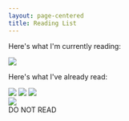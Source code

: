 ```yaml
---
layout: page-centered
title: Reading List
---
```

<p>
    Here's what I'm currently reading:
</p>
<div class="image-row">
    <img class="ResponsiveImage" role="presentation" src="https://images-na.ssl-images-amazon.com/images/S/compressed.photo.goodreads.com/books/1328011405i/10884.jpg" loading="eager" onerror="this.onerror=null;this.src='https://dryofg8nmyqjw.cloudfront.net/images/no-cover.png';">
</div>

<p>
    Here's what I've already read:
</p>

<div class="image-row">
    <img class="ResponsiveImage" role="presentation" src="https://images-na.ssl-images-amazon.com/images/S/compressed.photo.goodreads.com/books/1328103549i/9167158.jpg" loading="eager" onerror="this.onerror=null;this.src='https://dryofg8nmyqjw.cloudfront.net/images/no-cover.png';">
    <img class="ResponsiveImage" role="presentation" src="https://images-na.ssl-images-amazon.com/images/S/compressed.photo.goodreads.com/books/1288930978i/12016.jpg" loading="eager" onerror="this.onerror=null;this.src='https://dryofg8nmyqjw.cloudfront.net/images/no-cover.png';">
    <img class="ResponsiveImage" role="presentation" src="https://images-na.ssl-images-amazon.com/images/S/compressed.photo.goodreads.com/books/1518190008i/34068552.jpg" loading="eager" onerror="this.onerror=null;this.src='https://dryofg8nmyqjw.cloudfront.net/images/no-cover.png';">
</div>

<div class="image-row">
    <img class="ResponsiveImage" role="presentation" src="https://images-na.ssl-images-amazon.com/images/S/compressed.photo.goodreads.com/books/1552500418i/44403965.jpg" loading="eager" onerror="this.onerror=null;this.src='https://dryofg8nmyqjw.cloudfront.net/images/no-cover.png';">
    <div class="overlay-text">DO NOT READ</div>
</div>